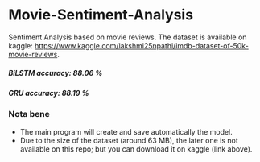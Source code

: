 # Movie-Sentiment-Analysis
Sentiment Analysis based on movie reviews. The dataset is available on kaggle: https://www.kaggle.com/lakshmi25npathi/imdb-dataset-of-50k-movie-reviews.

##### BiLSTM accuracy: 88.06 %
##### GRU accuracy: 88.19 %

### Nota bene
  - The main program will create and save automatically the model.
  - Due to the size of the dataset (around 63 MB), the later one is not available on this repo; but you can download it on kaggle (link above). 
